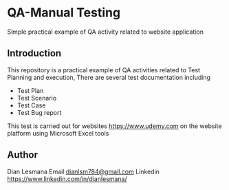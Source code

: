 # QA-Manual Testing
Simple practical example of QA activity related to website application
## Introduction
This repository is a practical example of QA activities related to Test Planning and execution, There are several test documentation including
- Test Plan
- Test Scenario
- Test Case
- Test Bug report

This test is carried out for websites https://www.udemy.com on the website platform using Microsoft Excel tools
## Author
Dian Lesmana
Email dianlsm784@gmail.com
Linkedin https://www.linkedin.com/in/dianlesmana/
